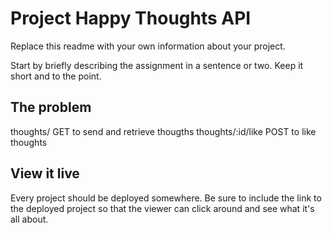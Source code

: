 # Project Happy Thoughts API

Replace this readme with your own information about your project.

Start by briefly describing the assignment in a sentence or two. Keep it short and to the point.

## The problem



thoughts/ GET to send and retrieve thougths
thoughts/:id/like POST to like thoughts

## View it live

Every project should be deployed somewhere. Be sure to include the link to the deployed project so that the viewer can click around and see what it's all about.
